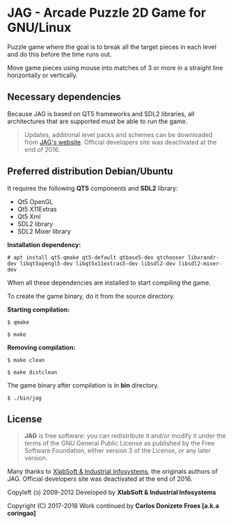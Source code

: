 JAG - Arcade Puzzle 2D Game for GNU/Linux
=========================================
 
Puzzle game where the goal is to break all the target pieces in each level
and do this before the time runs out.

Move game pieces using mouse into matches of 3 or more in a straight
line horizontally or vertically.

**Necessary dependencies**
--------------------------

Because JAG is based on QT5 frameworks and SDL2 libraries, all architectures 
that are supported must be able to run the game.

> Updates, additional level packs and schemes can be downloaded
> from [JAG's website](http://jag.xlabsoft.com). Official developers site
> was deactivated at the end of 2016.

**Preferred distribution Debian/Ubuntu**
----------------------------------------

It requires the following **QT5** components and **SDL2** library:

  * Qt5 OpenGL
  * Qt5 X11Extras
  * Qt5 Xml
  * SDL2 library
  * SDL2 Mixer library

**Installation dependency:**

    # apt install qt5-qmake qt5-default qtbase5-dev qtchooser libxrandr-dev libqt5opengl5-dev libqt5x11extras5-dev libsdl2-dev libsdl2-mixer-dev

When all these dependencies are installed to start compiling the game.

To create the game binary, do it from the source directory.

**Starting compilation:**

    $ qmake
  
    $ make

**Removing compilation:**

    $ make clean

    $ make distclean

The game binary after compilation is in **bin** directory.

    $ ./bin/jag

**License**
-----------

> **JAG** is free software: you can redistribute it and/or modify
> it under the terms of the GNU General Public License as published by
> the Free Software Foundation, either version 3 of the License, or
> any later version.

Many thanks to [XlabSoft & Industrial Infosystems](https://xlabsoft.com),
the originals authors of JAG. Official developers site was deactivated
at the end of 2016.

Copyleft (ɔ) 2009-2012 Developed by **XlabSoft & Industrial Infosystems**

Copyright (C) 2017-2018 Work continued by **Carlos Donizete Froes [a.k.a coringao]**
